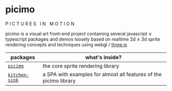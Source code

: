 # picimo

P I C T U R E S &nbsp; I N &nbsp; M O T I O N

picimo is a visual art front-end project containing several javascript &or; typescript packages and demos
loosely based on realtime 2d &and; 3d sprite rendering concepts and techniques using webgl / [three.js](https://threejs.org)

| packages | what's inside? |
|-----------|-------------|
| [`picimo`](packages/picimo/) | the core sprite rendering library |
| [`kitchen-sink`](packages/kitchen-sink/) | a SPA with examples for almost all features of the picimo library |
